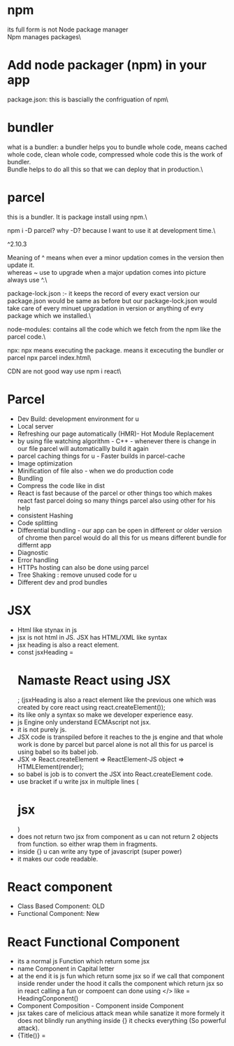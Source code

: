 # npm

its full form is not Node package manager\
Npm manages packages\

# Add node packager (npm) in your app

package.json: this is bascially the confriguation of npm\

# bundler

what is a bundler: a bundler helps you to bundle whole code, means cached whole code, clean whole code, compressed whole code this is the work of bundler.\
Bundle helps to do all this so that we can deploy that in production.\

# parcel

this is a bundler. It is package install using npm.\

npm i -D parcel? why -D? because I want to use it at development time.\

^2.10.3

Meaning of ^ means when ever a minor updation comes in the version then update it.\
whereas ~ use to upgrade when a major updation comes into picture\
always use ^.\

package-lock.json :- it keeps the record of every exact version our package.json would be same as before but our package-lock.json would take care of every minuet upgradation in version or anything of evry package which we installed.\

node-modules: contains all the code which we fetch from the npm like the parcel code.\

npx: npx means executing the package. means it excecuting the bundler or parcel
npx parcel index.html\

CDN are not good way use npm i react\

# Parcel

- Dev Build: development environment for u
- Local server
- Refreshing our page automatically (HMR)- Hot Module Replacement
- by using file watching algorithm - C++ - whenever there is change in our file parcel will automaticallly build it again
- parcel caching things for u - Faster builds in parcel-cache
- Image optimization
- Minification of file also - when we do production code
- Bundling
- Compress the code like in dist
- React is fast because of the parcel or other things too
  which makes react fast parcel doing so many things parcel also using other for his help
- consistent Hashing
- Code splitting
- Differential bundling - our app can be open in different or older version of chrome then parcel would do all this for us means different bundle for differnt app
- Diagnostic
- Error handling
- HTTPs hosting can also be done using parcel
- Tree Shaking : remove unused code for u
- Different dev and prod bundles

# JSX

- Html like stynax in js
- jsx is not html in JS. JSX has HTML/XML like syntax
- jsx heading is also a react element.
- const jsxHeading = <h1 id="heading">Namaste React using JSX</h1>; (jsxHeading is also a react element like the previous one which was created by core react using react.createElement());
- its like only a syntax so make we developer experience easy.
- js Engine only understand ECMAscript not jsx.
- it is not purely js.
- JSX code is transpiled before it reaches to the js engine and that whole work is done by parcel but parcel alone is not all this for us parcel is using babel so its babel job.
- JSX => React.createElement => ReactElement-JS object => HTMLElement(render);
- so babel is job is to convert the JSX into React.createElement code.
- use bracket if u write jsx in multiple lines (<h1>jsx</h1>)
- does not return two jsx from component as u can not return 2 objects from function. so either wrap them in fragments.
- inside {} u can write any type of javascript (super power)
- it makes our code readable.

# React component

- Class Based Component: OLD
- Functional Component: New

# React Functional Component

- its a normal js Function which return some jsx
- name Component in Capital letter
- at the end it is js fun which return some jsx so if we call that component inside render under the hood it calls the component which return jsx so in react calling a fun or compoent can done using </> like <HeadingComponent /> = HeadingConponent()
- Component Composition - Component inside Component
- jsx takes care of melicious attack mean while sanatize it more formely it does not blindly run anything inside {} it checks everything (So powerful attack).
- {Title()} = <Title /> = <Title><Title />
